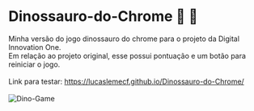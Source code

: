 # Dinossauro-do-Chrome :cactus: :t-rex:
Minha versão do jogo dinossauro do chrome para o projeto da Digital Innovation One. </br>
Em relação ao projeto original, esse possui pontuação e um botão para reiniciar o jogo. </br> </br>
Link para testar: https://lucaslemecf.github.io/Dinossauro-do-Chrome/ </br> </br>
![Dino-Game](https://user-images.githubusercontent.com/54031977/104870248-cbef0280-5926-11eb-97eb-b1317e6cb7fc.png)
